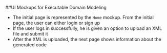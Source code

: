 ##UI Mockups for Executable Domain Modeling

* The initial page is represented by the ```Home``` mockup. From the initial page, the user can either login or sign up
* If the user logs in successfully, he is given an option to upload an XML file and submit it
* After the XML is uploaded, the next page shows information about the generated code